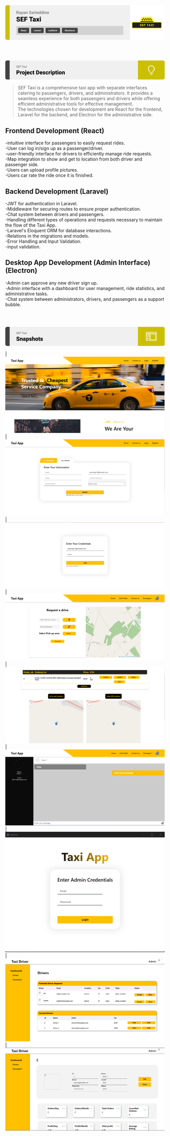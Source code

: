 <img src="./readme/title1.svg"/>

<br><br>

<!-- project philosophy -->
<img src="./readme/title2.svg"/>

> SEF Taxi is a comprehensive taxi app with separate interfaces catering to passengers, drivers, and administrators. It provides a seamless experience for both passengers and drivers while offering efficient administrative tools for effective management.  
> The technologies chosen for development are React for the frontend, Laravel for the backend, and Electron for the administrative side.

## Frontend Development (React)

-intuitive interface for passengers to easily request rides.  
-User can log in/sign up as a passenger/driver.  
-user-friendly interface for drivers to efficiently manage ride requests.  
-Map integration to show and get to location from both driver and passenger side.  
-Users can upload profile pictures.  
-Users car rate the ride once it is finished.

## Backend Development (Laravel)

-JWT for authentication in Laravel.  
-Middleware for securing routes to ensure proper authentication.  
-Chat system between drivers and passengers.  
-Handling different types of operations and requests necessary to maintain the flow of the Taxi App.  
-Laravel's Eloquent ORM for database interactions.  
-Relations in the migrations and models.  
-Error Handling and Input Validation.  
-input validation.

## Desktop App Development (Admin Interface) (Electron)

-Admin can approve any new driver sign up.  
-Admin interface with a dashboard for user management, ride statistics, and administrative tasks.  
-Chat system between administrators, drivers, and passengers as a support bubble.

<br><br>

<!-- Prototyping -->
<img src="./readme/title3.svg"/>

| ![demo](./readme/demo/1.png)
| ![demo](./readme/demo/2.png)
| ![demo](./readme/demo/3.png)
| ![demo](./readme/demo/4.png)
| ![demo](./readme/demo/6.png)
| ![demo](./readme/demo/7.png)
| ![demo](./readme/demo/8.png)
| ![demo](./readme/demo/9.png)
| ![demo](./readme/demo/10.png)
